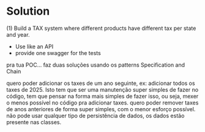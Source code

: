 # Solution
(1) Build a TAX system where different products have different tax per state and year.

- Use like an API
- provide one swagger for the tests


pra tua POC… faz duas soluções usando os patterns Specification and Chain

quero poder adicionar os taxes de um ano seguinte, ex: adicionar todos os taxes de 2025. Isto tem que ser uma manutenção super simples de fazer no código, tem que pensar na forma mais simples de fazer isso, ou seja, mexer o menos possível no código pra adicionar taxes.
quero poder remover taxes de anos anteriores de forma super simples, com o menor esforço possível.
não pode usar qualquer tipo de persistência de dados, os dados estão presente nas classes.


